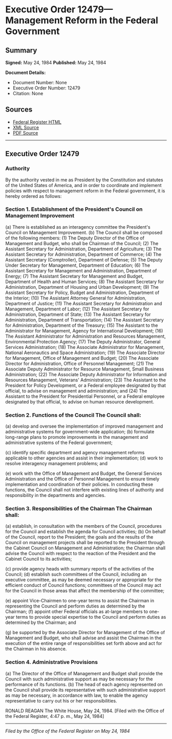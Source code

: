 # Executive Order 12479—Management Reform in the Federal Government

## Summary

**Signed:** May 24, 1984
**Published:** May 24, 1984

**Document Details:**
- Document Number: None
- Executive Order Number: 12479
- Citation: None

## Sources
- [Federal Register HTML](https://www.presidency.ucsb.edu/documents/executive-order-12479-management-reform-the-federal-government)
- [XML Source](None)
- [PDF Source](None)

---

## Executive Order 12479

### Authority

By the authority vested in me as President by the Constitution and statutes of the United States of America, and in order to coordinate and implement policies with respect to management reform in the Federal government, it is hereby ordered as follows:
### Section 1. Establishment of the President's Council on Management Improvement

(a) There is established as an interagency committee the President's Council on Management Improvement.
(b) The Council shall be composed of the following members:
    (1) The Deputy Director of the Office of Management and Budget, who shall be Chairman of the Council;
    (2) The Assistant Secretary for Administration, Department of Agriculture;
    (3) The Assistant Secretary for Administration, Department of Commerce;
    (4) The Assistant Secretary (Comptroller), Department of Defense;
    (5) The Deputy Under Secretary for Management, Department of Education;
    (6) The Assistant Secretary for Management and Administration, Department of Energy;
    (7) The Assistant Secretary for Management and Budget, Department of Health and Human Services;
    (8) The Assistant Secretary for Administration, Department of Housing and Urban Development;
    (9) The Assistant Secretary for Policy, Budget and Administration, Department of the Interior;
    (10) The Assistant Attorney General for Administration, Department of Justice;
    (11) The Assistant Secretary for Administration and Management, Department of Labor;
    (12) The Assistant Secretary for Administration, Department of State;
    (13) The Assistant Secretary for Administration, Department of Transportation;
    (14) The Assistant Secretary for Administration, Department of the Treasury;
    (15) The Assistant to the Administrator for Management, Agency for International Development;
    (16) The Assistant Administrator for Administration and Resources Management, Environmental Protection Agency;
    (17) The Deputy Administrator, General Services Administration;
    (18) The Associate Administrator for Management, National Aeronautics and Space Administration;
    (19) The Associate Director for Management, Office of Management and Budget;
    (20) The Associate Director for Administration, Office of Personnel Management;
    (21) The Associate Deputy Administrator for Resource Management, Small Business Administration;
    (22) The Associate Deputy Administrator for Information and Resources Management, Veterans' Administration;
    (23) The Assistant to the President for Policy Development, or a Federal employee designated by that official, to advise on management and administration; and
    (24) The Assistant to the President for Presidential Personnel, or a Federal employee designated by that official, to advise on human resource development.
### Section 2. Functions of the Council The Council shall:

(a) develop and oversee the implementation of improved management and administrative systems for government-wide application;
(b) formulate long-range plans to promote improvements in the management and administrative systems of the Federal government;

(c) identify specific department and agency management reforms applicable to other agencies and assist in their implementation;
(d) work to resolve interagency management problems; and

(e) work with the Office of Management and Budget, the General Services Administration and the Office of Personnel Management to ensure timely implementation and coordination of their policies.
In conducting these functions, the Council shall not interfere with existing lines of authority and responsibility in the departments and agencies.

### Section 3. Responsibilities of the Chairman The Chairman shall:

(a) establish, in consultation with the members of the Council, procedures for the Council and establish the agenda for Council activities;
(b) On behalf of the Council, report to the President; the goals and the results of the Council on management projects shall be reported to the President through the Cabinet Council on Management and Administration; the Chairman shall advise the Council with respect to the reaction of the President and the Cabinet Council to its activities;

(c) provide agency heads with summary reports of the activities of the Council;
(d) establish such committees of the Council, including an executive committee, as may be deemed necessary or appropriate for the efficient conduct of Council functions; committees of the Council may act for the Council in those areas that affect the membership of the committee;

(e) appoint Vice-Chairmen to one-year terms to assist the Chairman in representing the Council and perform duties as determined by the Chairman;
(f) appoint other Federal officials as at-large members to one-year terms to provide special expertise to the Council and perform duties as determined by the Chairman; and

(g) be supported by the Associate Director for Management of the Office of Management and Budget, who shall advise and assist the Chairman in the execution of the entire range of responsibilities set forth above and act for the Chairman in his absence.
### Section 4. Administrative Provisions

(a) The Director of the Office of Management and Budget shall provide the Council with such administrative support as may be necessary for the performance of its functions.
(b) The head of each agency represented on the Council shall provide its representative with such administrative support as may be necessary, in accordance with law, to enable the agency representative to carry out his or her responsibilities.

RONALD REAGAN
The White House,
May 24, 1984.
[Filed with the Office of the Federal Register, 4:47 p. m., May 24, 1984]

---

*Filed by the Office of the Federal Register on May 24, 1984*
